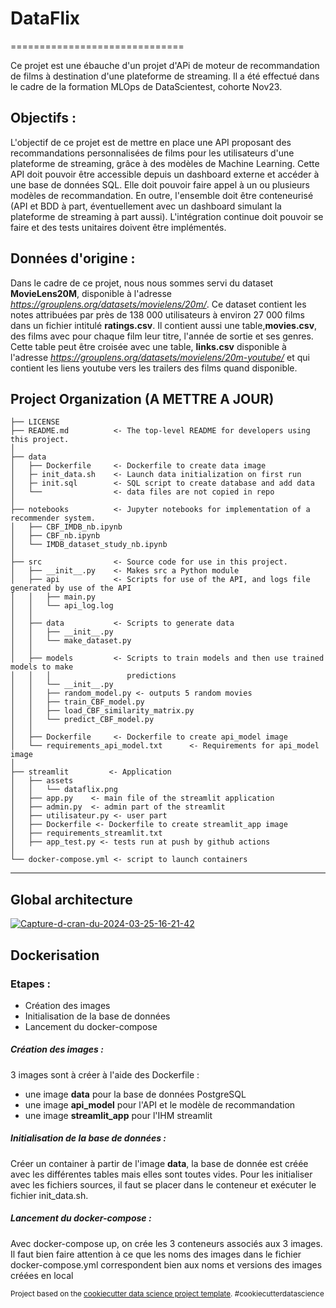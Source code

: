 # DataFlix
==============================

Ce projet est une ébauche d'un projet d'APi de moteur de recommandation de films à destination d'une plateforme de streaming. Il a été effectué dans le cadre de la formation MLOps de DataScientest, cohorte Nov23.

## Objectifs :

L'objectif de ce projet est de mettre en place une API proposant des recommandations personnalisées de films pour les utilisateurs d'une plateforme de streaming, grâce à des modèles de Machine Learning.
Cette API doit pouvoir être accessible depuis un dashboard externe et accéder à une base de données SQL. Elle doit pouvoir faire appel à un ou plusieurs modèles de recommandation.
En outre, l'ensemble doit être conteneurisé (API et BDD à part, éventuellement avec un dashboard simulant la plateforme de streaming à part aussi).
L'intégration continue doit pouvoir se faire et des tests unitaires doivent être implémentés.

## Données d'origine :

Dans le cadre de ce projet, nous nous sommes servi du dataset **MovieLens20M**, disponible à l'adresse *https://grouplens.org/datasets/movielens/20m/*. 
Ce dataset contient les notes attribuées par près de 138 000 utilisateurs à environ 27 000 films dans un fichier intitulé **ratings.csv**.
Il contient aussi une table,**movies.csv**, des films avec pour chaque film leur titre, l'année de sortie et ses genres. 
Cette table peut être croisée avec une table, **links.csv** disponible à l'adresse *https://grouplens.org/datasets/movielens/20m-youtube/* et qui contient les liens youtube vers les trailers des films quand disponible.


Project Organization (A METTRE A JOUR)
------------

    ├── LICENSE
    ├── README.md          <- The top-level README for developers using this project.
    │  
    ├── data               
    │   ├── Dockerfile     <- Dockerfile to create data image
    │   ├─ init_data.sh    <- Launch data initialization on first run
    │   ├─ init.sql        <- SQL script to create database and add data
    │   └──                <- data files are not copied in repo
    │ 
    ├── notebooks          <- Jupyter notebooks for implementation of a recommender system.   
    │   ├── CBF_IMDB_nb.ipynb
    │   ├── CBF_nb.ipynb
    │   └── IMDB_dataset_study_nb.ipynb
    │
    ├── src                <- Source code for use in this project.
    │   ├── __init__.py    <- Makes src a Python module
    │   ├── api            <- Scripts for use of the API, and logs file generated by use of the API
    │   │   ├── main.py
    │   │   └── api_log.log
    │   │
    │   ├── data           <- Scripts to generate data
    │   │   ├── __init__.py
    │   │   └── make_dataset.py
    │   │
    │   ├── models         <- Scripts to train models and then use trained models to make
    │   │   │                 predictions
    │   │   └── __init__.py
    │   │   ├── random_model.py <- outputs 5 random movies
    │   │   ├── train_CBF_model.py
    │   │   ├── load_CBF_similarity_matrix.py
    │   │   └── predict_CBF_model.py
    │   │
    │   ├── Dockerfile     <- Dockerfile to create api_model image
    │   └── requirements_api_model.txt      <- Requirements for api_model image
    │
    ├── streamlit         <- Application 
    │   ├── assets
    │   │   └── dataflix.png
    │   ├── app.py    <- main file of the streamlit application
    │   ├── admin.py  <- admin part of the streamlit
    │   ├── utilisateur.py <- user part
    │   ├── Dockerfile <- Dockerfile to create streamlit_app image
    │   ├── requirements_streamlit.txt
    │   ├── app_test.py <- tests run at push by github actions
    │
    └── docker-compose.yml <- script to launch containers

--------

## Global architecture 

<a href="https://ibb.co/TP1z08d"><img src="https://i.ibb.co/7rQ7pWL/Capture-d-cran-du-2024-03-25-16-21-42.png" alt="Capture-d-cran-du-2024-03-25-16-21-42" border="0"></a>

## Dockerisation 

### Etapes : 
- Création des images
- Initialisation de la base de données
- Lancement du docker-compose

##### *Création des images* :
3 images sont à créer à l'aide des Dockerfile : 
- une image **data** pour la base de données PostgreSQL
- une image **api_model** pour l'API et le modèle de recommandation
- une image **streamlit_app** pour l'IHM streamlit

##### *Initialisation de la base de données :*
Créer un container à partir de l'image **data**, la base de donnée est créée avec les différentes tables mais elles sont toutes vides. 
Pour les initialiser avec les fichiers sources, il faut se placer dans le conteneur et exécuter le fichier init_data.sh. 

##### *Lancement du docker-compose :*
Avec docker-compose up, on crée les 3 conteneurs associés aux 3 images. 
Il faut bien faire attention à ce que les noms des images dans le fichier docker-compose.yml correspondent bien aux noms et versions des images créées en local 




<p><small>Project based on the <a target="_blank" href="https://drivendata.github.io/cookiecutter-data-science/">cookiecutter data science project template</a>. #cookiecutterdatascience</small></p>
